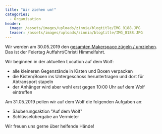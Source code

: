 ```yaml
---
title: "Wir ziehen um!"
categories:
  - Organisation
header:
  image: /assets/images/uploads/zinnia/blogtitle/IMG_0188.JPG
  teaser: /assets/images/uploads/zinnia/blogtitle/IMG_0188.JPG
---
```


Wir werden am 30.05.2019 den [gesamten Makerspace zügeln / umziehen](https://wiki.starship-factory.ch/Projekte/Zuegeltermin_Auffahrt_2019/). Das ist der Feiertag Auffahrt/Christi Himmelfahrt.

Wir beginnen in der aktuellen Location auf dem Wolf:

- alle kleineren Gegenstände in Kisten und Boxen verpacken
- die Kisten/Boxen ins Untergeschoss heruntertragen und dort für Abtransport stapeln
- der Anhänger wird aber wohl erst gegen 10:00 Uhr auf dem Wolf eintreffen

Am 31.05.2019 peilen wir auf dem Wolf die folgenden Aufgaben an:

- Säuberungsaktion "Auf dem Wolf"
- Schlüsselübergabe an Vermieter

Wir freuen uns gerne über helfende Hände!
